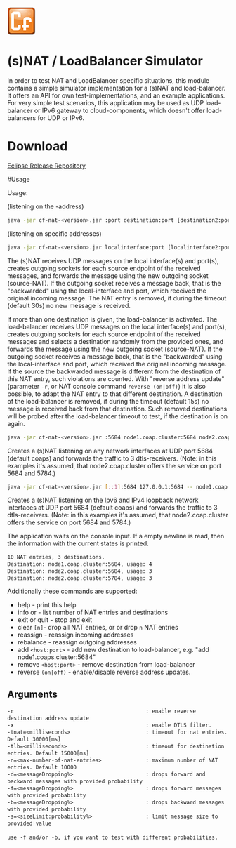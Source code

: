 ![Californium logo](../../cf_64.png)

# (s)NAT / LoadBalancer Simulator

In order to test NAT and LoadBalancer specific situations, this module contains a simple simulator implementation for a (s)NAT and load-balancer. It offers an API for own test-implementations, and an example applications. For very simple test scenarios, this application may be used as UDP load-balancer or IPv6 gateway to cloud-components, which doesn't offer load-balancers for UDP or IPv6.

# Download

[Eclipse Release Repository](https://repo.eclipse.org/content/repositories/californium-releases/org/eclipse/californium/cf-nat/3.3.0/cf-nat-3.3.0.jar)

#Usage

Usage:

(listening on the <any>-address)

```sh
java -jar cf-nat-<version>.jar :port destination:port [destination2:port2 ...] [-r] [-x] [-tnat=<millis>] [-tlb=<millis>] [-n=<maxNatEntries>] [-d=<messageDropping%>|[-f=<messageDropping%>][-b=<messageDropping%>]] [-s=<sizeLimit>]
```

(listening on specific addresses)

```sh
java -jar cf-nat-<version>.jar localinterface:port [localinterface2:port2 ...] -- destination:port [destination2:port2 ...] [-r] [-x]  [-tnat=<millis>] [-tlb=<millis>] [-n=<maxNatEntries>] [-d=<messageDropping%>|[-f=<messageDropping%>][-b=<messageDropping%>]] [-s=<sizeLimit>]
```

The (s)NAT receives UDP messages on the local interface(s) and port(s), creates outgoing sockets for each source endpoint of the received messages, and forwards the message using the new outgoing socket (source-NAT). If the outgoing socket receives a message back, that is the "backwarded" using the local-interface and port, which received the original incoming message. The NAT entry is removed, if during the timeout (default 30s) no new message is received.

If more than one destination is given, the load-balancer is activated.
The load-balancer receives UDP messages on the local interface(s) and port(s), creates outgoing sockets for each source endpoint of the received messages and selects a destination randomly from the provided ones, and forwards the message using the new outgoing socket (source-NAT). If the outgoing socket receives a message back, that is the "backwarded" using the local-interface and port, which received the original incoming message. If the source the backwarded message is different from the destination of this NAT entry, such violations are counted. With "reverse address update" (parameter `-r`, or NAT console command `reverse (on|off)`) it is also possible, to adapt the NAT entry to that different destination.  A destination of the load-balancer is removed, if during the timeout (default 15s) no message is received back from that destination. Such removed destinations will be probed after the load-balancer timeout to test, if the destination is on again.

```sh
java -jar cf-nat-<version>.jar :5684 node1.coap.cluster:5684 node2.coap.cluster:5684 node2.coap.cluster:5784
```

Creates a (s)NAT listening on any network interfaces at UDP port 5684 (default coaps) and forwards the traffic to 3 dtls-receivers.
(Note: in this examples it's assumed, that node2.coap.cluster offers the service on port 5684 and 5784.)

```sh
java -jar cf-nat-<version>.jar [::1]:5684 127.0.0.1:5684 -- node1.coap.cluster:5684 node2.coap.cluster:5684 node2.coap.cluster:5784
```

Creates a (s)NAT listening on the Ipv6 and IPv4 loopback network interfaces at UDP port 5684 (default coaps) and forwards the traffic to 3 dtls-receivers.
(Note: in this examples it's assumed, that node2.coap.cluster offers the service on port 5684 and 5784.)

The application waits on the console input. If a empty newline is read, then the information with the current states is printed.

```
10 NAT entries, 3 destinations.
Destination: node1.coap.cluster:5684, usage: 4
Destination: node2.coap.cluster:5684, usage: 3
Destination: node2.coap.cluster:5784, usage: 3
```

Additionally these commands are supported:

- help - print this help
- info or <empty line> - list number of NAT entries and destinations
- exit or quit - stop and exit
- clear ``[n]``- drop all NAT entries, or  or drop `n` NAT entries
- reassign - reassign incoming addresses
- rebalance - reassign outgoing addresses
- add ``<host:port>`` - add new destination to load-balancer, e.g. "add node1.coaps.cluster:5684"
- remove ``<host:port>`` - remove destination from load-balancer
- reverse ``(on|off)`` - enable/disable reverse address updates.

## Arguments

    -r                                          : enable reverse destination address update
    -x                                          : enable DTLS filter.
    -tnat=<milliseconds>                        : timeout for nat entries. Default 30000[ms]
    -tlb=<milliseconds>                         : timeout for destination entries. Default 15000[ms]
    -n=<max-number-of-nat-entries>              : maximum number of NAT entries. Default 10000
    -d=<messageDropping%>                       : drops forward and backward messages with provided probability
    -f=<messageDropping%>                       : drops forward messages with provided probability
    -b=<messageDropping%>                       : drops backward messages with provided probability
    -s=<sizeLimit:probability%>                 : limit message size to provided value

    use -f and/or -b, if you want to test with different probabilities.

